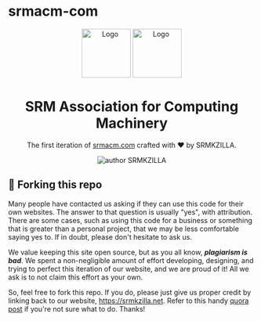 # srmacm-com

<div align="center">
  <img alt="Logo" src="https://raw.githubusercontent.com/srm-kzilla/SRMKZILLA-v-2.0/master/assets/img/kzilla-black.png" width="100" />
  <img alt="Logo" src="https://raw.githubusercontent.com/srm-kzilla/SRMKZILLA-v-2.0/master/assets/img/kzilla-black.png" width="100" />
</div>
<h1 align="center">
SRM Association for Computing Machinery
</h1>
<p align="center">
The first iteration of <a href="https://srmacm.com" target="_blank">srmacm.com</a> crafted with &hearts; by SRMKZILLA. 
</p>
<p align="center">
    <img src="https://img.shields.io/badge/author-SRMKZILLA-orange" alt="author SRMKZILLA"/>
</p>

## 🚨 Forking this repo
Many people have contacted us asking if they can use this code for their own websites. The answer to that question is usually "yes", with attribution. There are some cases, such as using this code for a business or something that is greater than a personal project, that we may be less comfortable saying yes to. If in doubt, please don't hesitate to ask us.

We value keeping this site open source, but as you all know, _**plagiarism is bad**_. We spent a non-negligible amount of effort developing, designing, and trying to perfect this iteration of our website, and we are proud of it! All we ask is to not claim this effort as your own.

So, feel free to fork this repo. If you do, please just give us proper credit by linking back to our website, https://srmkzilla.net. Refer to this handy [quora post](https://www.quora.com/Is-it-bad-to-copy-other-peoples-code) if you're not sure what to do. Thanks!
